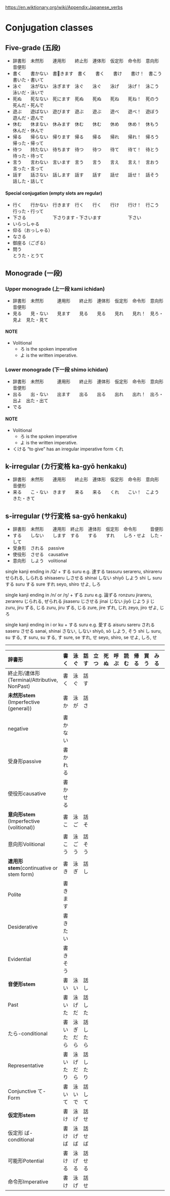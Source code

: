 
https://en.wiktionary.org/wiki/Appendix:Japanese_verbs
# Conjugation classes
## Five-grade (五段)
- 辞書形　未然形　　連用形　　終止形　連体形　仮定形　命令形　意向形　音便形　　　　　
- 書く　　書かない　書きます　書く　　書く　　書け　　書け！　書こう　書いた・書いて
- 泳ぐ　　泳がない　泳ぎます　泳ぐ　　泳ぐ　　泳げ　　泳げ！　泳こう　泳いだ・泳いで
- 死ぬ　　死なない　死にます　死ぬ　　死ぬ　　死ね　　死ね！　死のう　死んだ・死んで
- 遊ぶ　　遊ばない　遊びます　遊ぶ　　遊ぶ　　遊べ　　遊べ！　遊ぼう　遊んだ・遊んで
- 休む　　休まない　休みます　休む　　休む　　休め　　休め！　休もう　休んだ・休んで
- 帰る　　帰らない　帰ります　帰る　　帰る　　帰れ　　帰れ！　帰ろう　帰った・帰って
- 待つ　　持たない　待ちます　待つ　　待つ　　待て　　待て！　待とう　待った・待って
- 言う　　言わない　言います　言う　　言う　　言え　　言え！　言おう　言った・言って
- 話す　　話さない　話します　話す　　話す　　話せ　　話せ！　話そう　話した・話して

#### Special conjugation (empty slots are regular)
- 行く　　行かない　行きます　行く　　行く　　行け　　行け！　行こう　行った・行って
- 下さる　　　　　　下さります・下さいます　　　　　　下さい
- いらっしゃる
- 仰る（おっしゃる）
- なさる
- 御座る（ござる）
- 問う　　　　　　　　　　　　　　　　　　　　　　　　　　　　　　　　とうた・とうて

## Monograde (一段)
### Upper monograde (上一段 kami ichidan)
- 辞書形　未然形　　　連用形　　終止形　連体形　仮定形　命令形　意向形　　　音便形
- 見る　　見・ない　　見ます　　見る　　見る　　見れ　　見れ！　見ろ・見よ　見た・見て


#### NOTE
- Volitional
    - ろ is the spoken imperative
    - よ is the written imperative.

### Lower monograde (下一段 shimo ichidan)
- 辞書形　未然形　　　連用形　　終止形　連体形　仮定形　命令形　意向形　　　音便形
- 出る　　出・ない　　出ます　　出る　　出る　　出れ　　出れ！　出ろ・出よ　出た・出て
- でる

#### NOTE
- Volitional
    - ろ is the spoken imperative
    - よ is the written imperative.
- くける “to give” has an irregular imperative form くれ

## k-irregular (カ行変格 ka-gyō henkaku)
- 辞書形　未然形　　連用形　　終止形　連体形　仮定形　命令形　意向形　　　音便形
- 来る　　こ・ない　きます　　来る　　来る　　くれ　　こい！　こよう　　　きた・きて

## s-irregular (サ行変格 sa-gyō henkaku)
- 辞書形　未然形　　連用形　終止形　連体形　仮定形　命令形　　　音便形
- する　　しない　　します　する　　する　　すれ　　しろ・せよ　した・して
- 受身形　される　passive
- 使役形　させる　causative
- 意向形　しよう　volitional

single kanji ending in /Q/ + する suru
e.g. 達する tassuru	serareru, shirareru
せられる, しられる	shisaseru
しさせる	shinai
しない	shiyō
しよう	shi
し	suru
する	suru
する	sure
すれ	seyo, shiro
せよ, しろ

single kanji ending in /n/ or /ŋ/ + ずる zuru
e.g. 論ずる ronzuru	jirareru, zerareru
じられる, ぜられる	jisaseru
じさせる	jinai
じない	jiyō
じよう	ji
じ	zuru, jiru
ずる, じる	zuru, jiru
ずる, じる	zure, jire
ずれ, じれ	zeyo, jiro
ぜよ, じろ

single kanji ending in i or ku + する suru
e.g. 愛する aisuru	sareru
される	saseru
させる	sanai, shinai
さない, しない	shiyō, sō
しよう, そう	shi
し	suru, su
する, す	suru, su
する, す	sure, se
すれ, せ	seyo, shiro, se
せよ, しろ, せ

---
| 辞書形                                        | 書く     | 泳ぐ     | 話す     | 立つ | 死ぬ | 呼ぶ | 読む | 帰る | 買う | みる | 出る | する | 来る |
|:----------------------------------------------|:---------|:---------|:---------|:-----|:-----|:-----|:-----|:-----|:-----|:-----|:-----|:-----|:-----|
| 終止形/連体形 (Terminal/Attributive, NonPast) | 書く     | 泳ぐ     | 話す     |      |      |      |      |      |      |      |      |      |      |
| **未然形stem** (Imperfective (general))       | 書か     | 泳が     | 話さ     |      |      |      |      |      |      |      |      |      |      |
| negative                                      | 書かない |          |          |      |      |      |      |      |      |      |      |      |      |
| 受身形passive                                 | 書かれる |          |          |      |      |      |      |      |      |      |      |      |      |
| 使役形causative                               | 書かせる |          |          |      |      |      |      |      |      |      |      |      |      |
| **意向形stem** (Imperfective (volitional))    | 書こ     | 泳ご     | 話そ     |      |      |      |      |      |      |      |      |      |      |
| 意向形Volitional                              | 書こう   | 泳ごう   | 話そう   |      |      |      |      |      |      |      |      |      |      |
| **連用形stem**(continuative or stem form)     | 書き     | 泳ぎ     | 話し     |      |      |      |      |      |      |      |      |      |      |
| Polite                                        | 書きます |          |          |      |      |      |      |      |      |      |      |      |      |
| Desiderative                                  | 書きたい |          |          |      |      |      |      |      |      |      |      |      |      |
| Evidential                                    | 書きそう |          |          |      |      |      |      |      |      |      |      |      |      |
| **音便形stem**                                | 書い     | 泳い     | 話し     |      |      |      |      |      |      |      |      |      |      |
| Past                                          | 書いた   | 泳げだ   | 話した   |      |      |      |      |      |      |      |      |      |      |
| たら-conditional                              | 書いたら | 泳ぎだら | 話したら |      |      |      |      |      |      |      |      |      |      |
| Representative                                | 書いたり | 泳げだら | 話したり |      |      |      |      |      |      |      |      |      |      |
| Conjunctive て-Form                           | 書いて   | 泳いで   | 話して   |      |      |      |      |      |      |      |      |      |      |
| **仮定形stem**                                | 書け     | 泳げ     | 話せ     |      |      |      |      |      |      |      |      |      |      |
| 仮定形 ば-conditional                         | 書けば   | 泳げば   | 話せば   |      |      |      |      |      |      |      |      |      |      |
| 可能形Potential                               | 書ける   | 泳げる   | 話せる   |      |      |      |      |      |      |      |      |      |      |
| 命令形Imperative                              | 書け     | 泳げ     | 話せ     |      |      |      |      |      |      |      |      |      |      |
